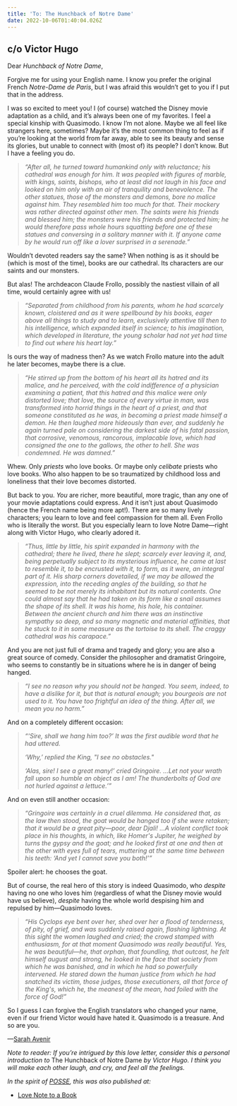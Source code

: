 ```yaml
---
title: 'To: The Hunchback of Notre Dame'
date: 2022-10-06T01:40:04.026Z
---
```


## c/o Victor Hugo

<p>Dear <em>Hunchback of Notre Dame</em>,</p><p>Forgive me for using your English name. I know you prefer the original French <em>Notre-Dame de Paris</em>, but I was afraid this wouldn’t get to you if I put that in the address.</p><p>I was so excited to meet you! I (of course) watched the Disney movie adaptation as a child, and it’s always been one of my favorites. I feel a special kinship with Quasimodo. I know I’m not alone. Maybe we all feel like strangers here, sometimes? Maybe it’s the most common thing to feel as if you’re looking at the world from far away, able to see its beauty and sense its glories, but unable to connect with (most of) its people? I don’t know. But I have a feeling you do.</p><blockquote><p><em>“After all, he turned toward humankind only with reluctance; his cathedral was enough for him. It was peopled with figures of marble, with kings, saints, bishops, who at least did not laugh in his face and looked on him only with an air of tranquility and benevolence. The other statues, those of the monsters and demons, bore no malice against him. They resembled him too much for that. Their mockery was rather directed against other men. The saints were his friends and blessed him; the monsters were his friends and protected him; he would therefore pass whole hours squatting before one of these statues and conversing in a solitary manner with it. If anyone came by he would run off like a lover surprised in a serenade.”</em></p></blockquote><p>Wouldn’t devoted readers say the same? When nothing is as it should be (which is most of the time), books are our cathedral. Its characters are our saints and our monsters.</p><p>But alas! The archdeacon Claude Frollo, possibly the nastiest villain of all time, would certainly agree with us!</p><blockquote><p><em>“Separated from childhood from his parents, whom he had scarcely known, cloistered and as it were spellbound by his books, eager above all things to study and to learn, exclusively attentive till then to his intelligence, which expanded itself in science; to his imagination, which developed in literature, the young scholar had not yet had time to find out where his heart lay.”</em></p></blockquote><p>Is ours the way of madness then? As we watch Frollo mature into the adult he later becomes, maybe there is a clue.</p><blockquote><p><em>“He stirred up from the bottom of his heart all its hatred and its malice, and he perceived, with the cold indifference of a physician examining a patient, that this hatred and this malice were only distorted love; that love, the source of every virtue in man, was transformed into horrid things in the heart of a priest, and that someone constituted as he was, in becoming a priest made himself a demon.</em> <em>He then laughed more hideously than ever, and suddenly he again turned pale on considering the darkest side of his fatal passion, that corrosive, venomous, rancorous, implacable love, which had consigned the one to the gallows, the other to hell. She was condemned. He was damned.”</em></p></blockquote><p>Whew. Only <em>priests</em> who love books. Or maybe only <em>celibate</em> priests who love books. Who also happen to be so traumatized by childhood loss and loneliness that their love becomes distorted. </p><p>But back to you. <em>You</em> are richer, more beautiful, more tragic, than any one of your movie adaptations could express. And it isn’t just about Quasimodo (hence the French name being more apt!). There are so many lively characters; you learn to love and feel compassion for them all. Even Frollo who is literally the worst. But you especially learn to love Notre Dame—right along with Victor Hugo, who clearly adored it.</p><blockquote><p><em>“Thus, little by little, his spirit expanded in harmony with the cathedral; there he lived, there he slept; scarcely ever leaving it, and, being perpetually subject to its mysterious influence, he came at last to resemble it, to be encrusted with it, to form, as it were, an integral part of it. His sharp corners dovetailed, if we may be allowed the expression, into the receding angles of the building, so that he seemed to be not merely its inhabitant but its natural contents. One could almost say&nbsp;that he had taken on its form like a snail assumes the shape of its shell. It was his home, his hole, his container. Between the ancient church and him there was an instinctive sympathy so deep, and so many magnetic and material affinities, that he stuck to it in some measure as the tortoise to its shell. The craggy cathedral was his carapace.”</em></p></blockquote><p>And you are not just full of drama and tragedy and glory; you are also a great source of comedy. Consider the philosopher and dramatist Gringoire, who seems to constantly be in situations where he is in danger of being hanged.</p><blockquote><p><em>“I see no reason why you should not be hanged. You seem, indeed, to have a dislike for it, but that is natural enough; you bourgeois are not used to it. You have too frightful an idea of the thing. After all, we mean you no harm.”</em></p></blockquote><p>And on a completely different occasion:</p><blockquote><p><em>“‘Sire, shall we hang him too?’ It was the first audible word that he had uttered.</em></p><p><em>‘Why,’ replied the King, "I see no obstacles."</em></p><p><em>‘Alas, sire! I see a great many!’ cried Gringoire. …Let not your wrath fall upon so humble an object as I am! The thunderbolts of God are not hurled against a lettuce.’”</em></p></blockquote><p>And on even still another occasion:</p><blockquote><p><em>“Gringoire was certainly in a cruel dilemma. He considered that, as the law then stood, the goat would be hanged too if she were retaken; that it would be a great pity—poor, dear Djali! …A violent conflict took place in his thoughts, in which, like Homer's Jupiter, he weighed by turns the gypsy and the goat; and he looked first at one and then at the other with eyes full of tears, muttering at the same time between his teeth: ‘And yet I cannot save you both!’”</em></p></blockquote><p>Spoiler alert: he chooses the goat.</p><p>But of course, the real hero of this story is indeed Quasimodo, who <em>despite</em> having no one who loves him (regardless of what the Disney movie would have us believe), <em>despite</em> having the whole world despising him and repulsed by him—Quasimodo loves.</p><blockquote><p><em>“His Cyclops eye bent over her, shed over her a flood of tenderness, of pity, of grief, and was suddenly raised again, flashing lightning. At this sight the women laughed and cried; the crowd stamped with enthusiasm, for at that moment Quasimodo was really beautiful. Yes, he was beautiful—he, that orphan, that foundling, that outcast, he felt himself august and strong, he looked in the face that society from which he was banished, and in which he had so powerfully intervened. He stared down the human justice from which he had snatched its victim, those judges, those executioners, all that force of the King's, which he, the meanest of the mean, had foiled with the force of God!”</em></p></blockquote><p>So I guess I can forgive the English translators who changed your name, even if our friend Victor would have hated it. Quasimodo is a treasure. And so are you.</p><p>—<a href="https://sarahavenir.com">Sarah Avenir</a></p><p><em>Note to reader: If you’re intrigued by this love letter, consider this a personal introduction to </em>The Hunchback of Notre Dame<em> by Victor Hugo. I think you will make each other laugh, and cry, and feel all the feelings.</em></p>

*In the spirit of [POSSE](https://indieweb.org/POSSE), this was also published at:*

* [Love Note to a Book](https://lovenotetoabook.substack.com/p/to-the-hunchback-of-notre-dame)